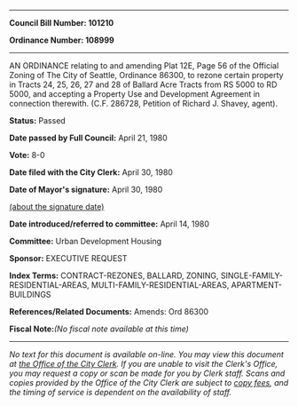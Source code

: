 

********

**Council Bill Number: 101210**
   
**Ordinance Number: 108999**
********

 AN ORDINANCE relating to and amending Plat 12E, Page 56 of the Official Zoning of The City of Seattle, Ordinance 86300, to rezone certain property in Tracts 24, 25, 26, 27 and 28 of Ballard Acre Tracts from RS 5000 to RD 5000, and accepting a Property Use and Development Agreement in connection therewith. (C.F. 286728, Petition of Richard J. Shavey, agent).

**Status:** Passed
   
**Date passed by Full Council:** April 21, 1980
   
**Vote:** 8-0
   
**Date filed with the City Clerk:** April 30, 1980
   
**Date of Mayor's signature:** April 30, 1980
   
[(about the signature date)](/~public/approvaldate.htm)
   
   
   
**Date introduced/referred to committee:** April 14, 1980
   
**Committee:** Urban Development Housing
   
**Sponsor:** EXECUTIVE REQUEST
   
   
**Index Terms:** CONTRACT-REZONES, BALLARD, ZONING, SINGLE-FAMILY-RESIDENTIAL-AREAS, MULTI-FAMILY-RESIDENTIAL-AREAS, APARTMENT-BUILDINGS

**References/Related Documents:** Amends: Ord 86300

**Fiscal Note:**_(No fiscal note available at this time)_
********

_No text for this document is available on-line. You may view this document at [the Office of the City Clerk](http://www.seattle.gov/leg/clerk/contactUs.htm). If you are unable to visit the Clerk's Office, you may request a copy or scan be made for you by Clerk staff. Scans and copies provided by the Office of the City Clerk are subject to [copy fees](http://clerk.seattle.gov/~public/clerkfees.htm), and the timing of service is dependent on the availability of staff._

